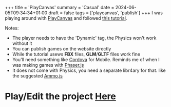 +++
title = 'PlayCanvas'
summary = 'Casual'
date = 2024-06-05T09:34:34+01:00
draft = false
tags = ['playcanvas', 'publish']
+++
I was playing around with [PlayCanvas](https://playcanvas.com/) and followed [this tutorial](https://www.youtube.com/watch?v=fBpwnT201yc).

Notes:
 - The player needs to have the 'Dynamic' tag, the Physics won't work without it
 - You can publish games on the website directly
 - While the tutorial usews **FBX** files, **GLM**/**GLTF** files work fine
 - You'll need something like [Cordova](https://cordova.apache.org/) for Mobile. Reminds me of when I was making games with [Phaser,js](https://phaser.io/)
 - It does not come with Physics, you need a separate libr4ary for that. like the suggested [Ammo.js](https://github.com/kripken/ammo.js/)

# Play/Edit the project [Here](https://playcanvas.com/project/1225672/overview/untitled-running-game)

